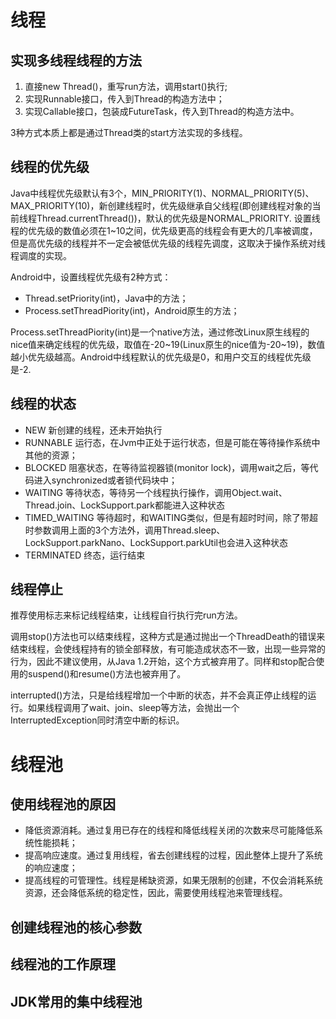 
# 线程

## 实现多线程线程的方法

1. 直接new Thread()，重写run方法，调用start()执行;
2. 实现Runnable接口，传入到Thread的构造方法中；
3. 实现Callable接口，包装成FutureTask，传入到Thread的构造方法中。

3种方式本质上都是通过Thread类的start方法实现的多线程。

## 线程的优先级

Java中线程优先级默认有3个，MIN_PRIORITY(1)、NORMAL_PRIORITY(5)、MAX_PRIORITY(10)，新创建线程时，优先级继承自父线程(即创建线程对象的当前线程Thread.currentThread())，默认的优先级是NORMAL_PRIORITY. 设置线程的优先级的数值必须在1~10之间，优先级更高的线程会有更大的几率被调度，但是高优先级的线程并不一定会被低优先级的线程先调度，这取决于操作系统对线程调度的实现。

Android中，设置线程优先级有2种方式：

- Thread.setPriority(int)，Java中的方法；
- Process.setThreadPiority(int)，Android原生的方法；

Process.setThreadPiority(int)是一个native方法，通过修改Linux原生线程的nice值来确定线程的优先级，取值在-20~19(Linux原生的nice值为-20~19)，数值越小优先级越高。Android中线程默认的优先级是0，和用户交互的线程优先级是-2. 

## 线程的状态

- NEW 新创建的线程，还未开始执行
- RUNNABLE 运行态，在Jvm中正处于运行状态，但是可能在等待操作系统中其他的资源；
- BLOCKED 阻塞状态，在等待监视器锁(monitor lock)，调用wait之后，等代码进入synchronized或者锁代码块中；
- WAITING 等待状态，等待另一个线程执行操作，调用Object.wait、Thread.join、LockSupport.park都能进入这种状态
- TIMED_WAITING 等待超时，和WAITING类似，但是有超时时间，除了带超时参数调用上面的3个方法外，调用Thread.sleep、LockSupport.parkNano、LockSupport.parkUtil也会进入这种状态
- TERMINATED 终态，运行结束

## 线程停止

推荐使用标志来标记线程结束，让线程自行执行完run方法。

调用stop()方法也可以结束线程，这种方式是通过抛出一个ThreadDeath的错误来结束线程，会使线程持有的锁全部释放，有可能造成状态不一致，出现一些异常的行为，因此不建议使用，从Java 1.2开始，这个方式被弃用了。同样和stop配合使用的suspend()和resume()方法也被弃用了。

interrupted()方法，只是给线程增加一个中断的状态，并不会真正停止线程的运行。如果线程调用了wait、join、sleep等方法，会抛出一个InterruptedException同时清空中断的标识。

# 线程池

## 使用线程池的原因

- 降低资源消耗。通过复用已存在的线程和降低线程关闭的次数来尽可能降低系统性能损耗；
- 提高响应速度。通过复用线程，省去创建线程的过程，因此整体上提升了系统的响应速度；
- 提高线程的可管理性。线程是稀缺资源，如果无限制的创建，不仅会消耗系统资源，还会降低系统的稳定性，因此，需要使用线程池来管理线程。

## 创建线程池的核心参数

## 线程池的工作原理

## JDK常用的集中线程池